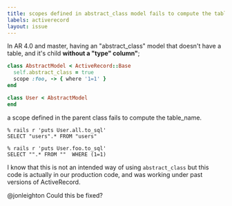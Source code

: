 ```yaml
---
title: scopes defined in abstract_class model fails to compute the table_name
labels: activerecord
layout: issue
---
```


In AR 4.0 and master, having an "abstract_class" model that doesn't have a table, and it's child **without a "type" column"**;

``` ruby
class AbstractModel < ActiveRecord::Base
  self.abstract_class = true
  scope :foo, -> { where '1=1' }
end

class User < AbstractModel
end
```

a scope defined in the parent class fails to compute the table_name.

```
% rails r 'puts User.all.to_sql'
SELECT "users".* FROM "users"

% rails r 'puts User.foo.to_sql'
SELECT "".* FROM ""  WHERE (1=1)
```

I know that this is not an intended way of using `abstract_class` but this code is actually in our production code, and was working under past versions of ActiveRecord.

@jonleighton Could this be fixed?

